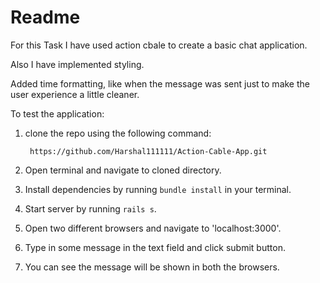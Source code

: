 # Readme

For this Task I have used action cbale to create a basic chat application.

Also I have implemented styling.

Added time formatting, like when the message was sent just to make the user experience a little cleaner.

To test the application:

1. clone the repo using the following command:

        https://github.com/Harshal111111/Action-Cable-App.git

2. Open terminal and navigate to cloned directory.

3. Install dependencies by running `bundle install` in your terminal.

4. Start server by running `rails s`.

5. Open two different browsers and navigate to 'localhost:3000'.

6. Type in some message in the text field and click submit button.

7. You can see the message will be shown in both the browsers.
